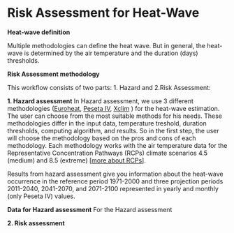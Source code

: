 Risk Assessment for Heat-Wave 
=======================
**Heat-wave definition**

Multiple methodologies can define the heat wave. But in general, the heat-wave is determined by the air temperature and the duration (days) thresholds. 

**Risk Assessment methodology**

This workflow consists of two parts: 1. Hazard and 2.Risk Assessment:

**1. Hazard assessment**
In Hazard assessment, we use 3 different methodologies ([Euroheat](https://climate-adapt.eea.europa.eu/en/metadata/tools/euroheat-online-heatwave-forecast), [Peseta IV](https://de.wikipedia.org/wiki/Peseta_IV), [Xclim](https://xclim.readthedocs.io/en/stable/indicators.html) ) for the heat-wave estimation. The user can choose from the most suitable methods for his needs. These methodologies differ in the input data, temperature treshold, duration thresholds, computing algorithm, and results. So in the first step, the user will choose the methodology based on the pros and cons of each methodology. Each methodology works with the air temperature data for the Representative Concentration Pathways (RCPs) climate scenarios 4.5 (medium) and 8.5 (extreme) [[more about RCPs](https://en.wikipedia.org/wiki/Representative_Concentration_Pathway)]. 

Results from hazard assessment give you information about the heat-wave occurrence in the reference period 1971-2000 and three projection periods 2011-2040, 2041-2070, and 2071-2100 represented in yearly and monthly (only Peseta IV) values. 

**Data for Hazard assessment**
For the Hazard assessment

**2. Risk assessment** 

